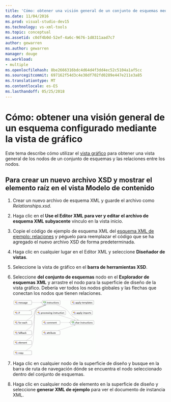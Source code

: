 ```yaml
---
title: 'Cómo: obtener una visión general de un conjunto de esquemas mediante la vista Gráfico de esquema XML del diseñador'
ms.date: 11/04/2016
ms.prod: visual-studio-dev15
ms.technology: vs-xml-tools
ms.topic: conceptual
ms.assetid: c0df4b0d-52ef-4a6c-9676-1d8311aad7c7
author: gewarren
ms.author: gewarren
manager: douge
ms.workload:
- multiple
ms.openlocfilehash: 8be2666316bdc4d64d4f3dd4ec52c5104a1af5cc
ms.sourcegitcommit: 697162f54d3c4e30df702fd0289e447e211e3a85
ms.translationtype: MT
ms.contentlocale: es-ES
ms.lasthandoff: 05/25/2018
---
```

# <a name="how-to-get-an-overview-of-a-schema-set-using-the-graph-view"></a>Cómo: obtener una visión general de un esquema configurado mediante la vista de gráfico

Este tema describe cómo utilizar el [vista gráfico](../xml-tools/graph-view.md) para obtener una vista general de los nodos de un conjunto de esquemas y las relaciones entre los nodos.

## <a name="to-create-a-new-xsd-file-and-display-the-root-element-in-the-content-model-view"></a>Para crear un nuevo archivo XSD y mostrar el elemento raíz en el vista Modelo de contenido

1.  Crear un nuevo archivo de esquema XML y guarde el archivo como *Relationships.xsd*.

2.  Haga clic en el **Use el Editor XML para ver y editar el archivo de esquema XML subyacente** vínculo en la vista inicio.

3.  Copie el código de ejemplo de esquema XML del [esquema XML de ejemplo: relaciones](../xml-tools/sample-xsd-file-relationships.md) y péguelo para reemplazar el código que se ha agregado el nuevo archivo XSD de forma predeterminada.

4.  Haga clic en cualquier lugar en el Editor XML y seleccione **Diseñador de vistas**.

5.  Seleccione la vista de gráfico en el **barra de herramientas XSD**.

6.  Seleccione **del conjunto de esquemas** nodo en el **Explorador de esquemas XML** y arrastre el nodo para la superficie de diseño de la vista gráfico. Debería ver todos los nodos globales y las flechas que conectan los nodos que tienen relaciones.

     ![Vista gráfica](../xml-tools/media/relationshipingraphview.gif "RelationshipInGraphView")

7.  Haga clic en cualquier nodo de la superficie de diseño y busque en la barra de ruta de navegación dónde se encuentra el nodo seleccionado dentro del conjunto de esquemas.

8.  Haga clic en cualquier nodo de elemento en la superficie de diseño y seleccione **generar XML de ejemplo** para ver el documento de instancia XML.